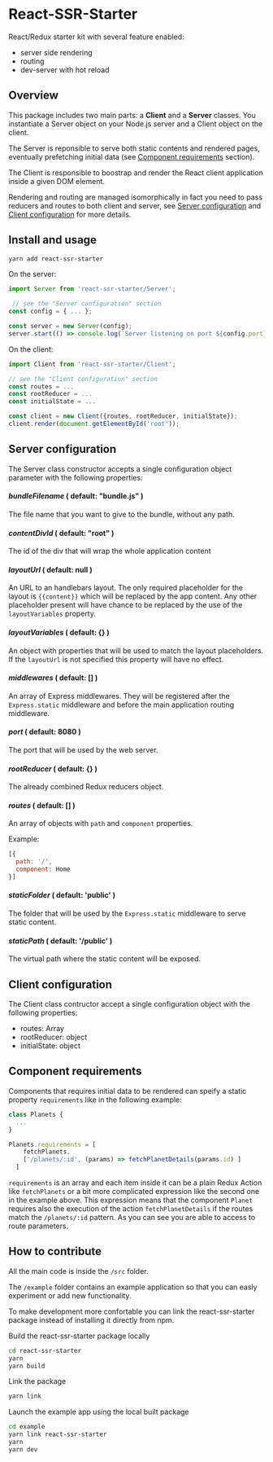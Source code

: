 # React-SSR-Starter
React/Redux starter kit with several feature enabled:

- server side rendering
- routing
- dev-server with hot reload

## Overview
This package includes two main parts: a **Client** and a **Server** classes.
You instantiate a Server object on your Node.js server and a Client object on the client.

The Server is reponsible to serve both static contents and rendered pages, eventually prefetching initial data (see [Component requirements](#component-requirements) section).

The Client is responsible to boostrap and render the React client application inside a given DOM element.

Rendering and routing are managed isomorphically in fact you need to pass reducers and routes to both client and server, see [Server configuration](#server-configuration) and [Client configuration](#client-configuration) for more details.


## Install and usage

``` sh
yarn add react-ssr-starter
```

On the server:

``` js
import Server from 'react-ssr-starter/Server';

 // see the "Server configuration" section
const config = { ... };

const server = new Server(config);
server.start(() => console.log(`Server listening on port ${config.port}`));
```

On the client:

``` js
import Client from 'react-ssr-starter/Client';

// see the "Client configuration" section
const routes = ...
const rootReducer = ...
const initialState = ...

const client = new Client({routes, rootReducer, initialState});
client.render(document.getElementById('root'));
```

## Server configuration
The Server class constructor accepts a single configuration object parameter with the following properties:

#### _bundleFilename_ ( default: "bundle.js" )
The file name that you want to give to the bundle, without any path. 

#### _contentDivId_ ( default: "root" )
The id of the div that will wrap the whole application content

#### _layoutUrl_ ( default: null )
An URL to an handlebars layout.
The only required placeholder for the layout is `{{content}}` which will be replaced by the app content.
Any other placeholder present will have chance to be replaced by the use of the `layoutVariables` property.

#### _layoutVariables_ ( default: {} )
An object with properties that will be used to match the layout placeholders. If the `layoutUrl` is not specified this property will have no effect.

#### _middlewares_ ( default: [] )
An array of Express middlewares. They will be registered after the `Express.static` middleware and before the main application routing middleware.

#### _port_ ( default: 8080 )
The port that will be used by the web server.

#### _rootReducer_ ( default: {} )
The already combined Redux reducers object.

#### _routes_ ( default: [] )
An array of objects with `path` and `component` properties.

Example:
``` js
[{
  path: '/',
  component: Home 
}]
```

#### _staticFolder_ ( default: 'public' )
The folder that will be used by the `Express.static` middleware to serve static content.

#### _staticPath_ ( default: '/public' )
The virtual path where the static content will be exposed.

## Client configuration
The Client class contructor accept a single configuration object with the following properties:

* routes: Array
* rootReducer: object
* initialState: object

## Component requirements
Components that requires initial data to be rendered can speify a static property <code>requirements</code> like in the following example:

``` js
class Planets {
  ...
}

Planets.requirements = [
    fetchPlanets,
    ['/planets/:id', (params) => fetchPlanetDetails(params.id) ]
  ]
```

<code>requirements</code> is an array and each item inside it can be a plain Redux Action like 
<code>fetchPlanets</code> or a bit more complicated expression like the second one in the example above. This expression means that the component <code>Planet</code> requires also the execution of the action <code>fetchPlanetDetails</code> if the routes match the <code>/planets/:id</code> pattern. As you can see you are able to access to route parameters.


## How to contribute

All the main code is inside the <code>/src</code> folder.

The <code>/example</code> folder contains an example application so that you can easly experiment or add new functionality.


To make development more confortable you can link the react-ssr-starter package instead of installing it directly from npm.

Build the react-ssr-starter package locally

``` sh
cd react-ssr-starter
yarn
yarn build
```

Link the package

``` sh
yarn link
```

Launch the example app using the local built package

``` sh
cd example
yarn link react-ssr-starter
yarn
yarn dev
```